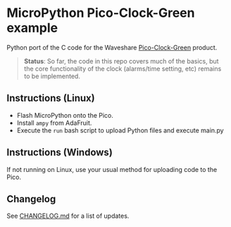 # MicroPython Pico-Clock-Green example

Python port of the C code for the Waveshare [Pico-Clock-Green](https://www.waveshare.com/wiki/Pico-Clock-Green) product.

> **Status**: So far, the code in this repo covers much of the basics, but the
  core functionality of the clock (alarms/time setting, etc) remains to be
  implemented.

## Instructions (Linux)
* Flash MicroPython onto the Pico.
* Install `ampy` from AdaFruit.
* Execute the `run` bash script to upload Python files and execute
  main.py

## Instructions (Windows)
If not running on Linux, use your usual method for uploading code to the Pico.

## Changelog
See [CHANGELOG.md](CHANGELOG.md) for a list of updates.
